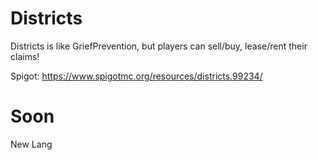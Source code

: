 # Districts
Districts is like GriefPrevention, but players can sell/buy, lease/rent their claims!

Spigot: https://www.spigotmc.org/resources/districts.99234/

# Soon
New Lang

